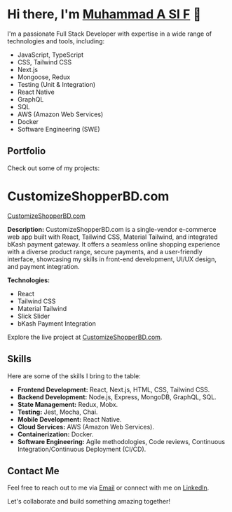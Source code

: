 # Hi there, I'm [Muhammad A SI F](https://www.facebook.com/muhammadasif.coder) 👋

I'm a passionate Full Stack Developer with expertise in a wide range of technologies and tools, including:

- JavaScript, TypeScript
- CSS, Tailwind CSS
- Next.js
- Mongoose, Redux
- Testing (Unit & Integration)
- React Native
- GraphQL
- SQL
- AWS (Amazon Web Services)
- Docker
- Software Engineering (SWE)

## Portfolio

Check out some of my projects:

# CustomizeShopperBD.com

[CustomizeShopperBD.com](https://customizeshopperbd.com/customize-shopper-bd.ico)

**Description:**
CustomizeShopperBD.com is a single-vendor e-commerce web app built with React, Tailwind CSS, Material Tailwind, and integrated bKash payment gateway. It offers a seamless online shopping experience with a diverse product range, secure payments, and a user-friendly interface, showcasing my skills in front-end development, UI/UX design, and payment integration.

**Technologies:**

- React
- Tailwind CSS
- Material Tailwind
- Slick Slider
- bKash Payment Integration

Explore the live project at [CustomizeShopperBD.com](https://www.customizeshopperbd.com/).

## Skills

Here are some of the skills I bring to the table:

- **Frontend Development:** React, Next.js, HTML, CSS, Tailwind CSS.
- **Backend Development:** Node.js, Express, MongoDB, GraphQL, SQL.
- **State Management:** Redux, Mobx.
- **Testing:** Jest, Mocha, Chai.
- **Mobile Development:** React Native.
- **Cloud Services:** AWS (Amazon Web Services).
- **Containerization:** Docker.
- **Software Engineering:** Agile methodologies, Code reviews, Continuous Integration/Continuous Deployment (CI/CD).

## Contact Me

Feel free to reach out to me via [Email](mailto:muhammadasif.wd@gmail.com) or connect with me on [LinkedIn](https://www.linkedin.com/in/muhammadasif-wd).

Let's collaborate and build something amazing together!
